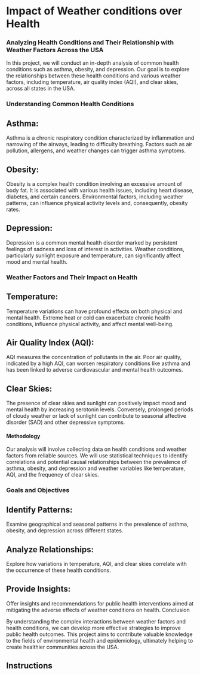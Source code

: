 # Impact of Weather conditions over Health

### Analyzing Health Conditions and Their Relationship with Weather Factors Across the USA
In this project, we will conduct an in-depth analysis of common health conditions such as asthma, obesity, and depression. Our goal is to explore the relationships between these health conditions and various weather factors, including temperature, air quality index (AQI), and clear skies, across all states in the USA.

### Understanding Common Health Conditions

## Asthma:
Asthma is a chronic respiratory condition characterized by inflammation and narrowing of the airways, leading to difficulty breathing. Factors such as air pollution, allergens, and weather changes can trigger asthma symptoms.
## Obesity:
Obesity is a complex health condition involving an excessive amount of body fat. It is associated with various health issues, including heart disease, diabetes, and certain cancers. Environmental factors, including weather patterns, can influence physical activity levels and, consequently, obesity rates.
## Depression:
Depression is a common mental health disorder marked by persistent feelings of sadness and loss of interest in activities. Weather conditions, particularly sunlight exposure and temperature, can significantly affect mood and mental health.

### Weather Factors and Their Impact on Health

## Temperature:
Temperature variations can have profound effects on both physical and mental health. Extreme heat or cold can exacerbate chronic health conditions, influence physical activity, and affect mental well-being.
## Air Quality Index (AQI):
AQI measures the concentration of pollutants in the air. Poor air quality, indicated by a high AQI, can worsen respiratory conditions like asthma and has been linked to adverse cardiovascular and mental health outcomes.
## Clear Skies:
The presence of clear skies and sunlight can positively impact mood and mental health by increasing serotonin levels. Conversely, prolonged periods of cloudy weather or lack of sunlight can contribute to seasonal affective disorder (SAD) and other depressive symptoms.

#### Methodology

Our analysis will involve collecting data on health conditions and weather factors from reliable sources. We will use statistical techniques to identify correlations and potential causal relationships between the prevalence of asthma, obesity, and depression and weather variables like temperature, AQI, and the frequency of clear skies.

### Goals and Objectives

## Identify Patterns:
Examine geographical and seasonal patterns in the prevalence of asthma, obesity, and depression across different states.
## Analyze Relationships:
Explore how variations in temperature, AQI, and clear skies correlate with the occurrence of these health conditions.
## Provide Insights:
Offer insights and recommendations for public health interventions aimed at mitigating the adverse effects of weather conditions on health.
Conclusion

By understanding the complex interactions between weather factors and health conditions, we can develop more effective strategies to improve public health outcomes. This project aims to contribute valuable knowledge to the fields of environmental health and epidemiology, ultimately helping to create healthier communities across the USA.


## Instructions
